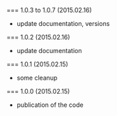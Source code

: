 === 1.0.3 to 1.0.7 (2015.02.16)

* update documentation, versions

=== 1.0.2 (2015.02.16)

* update documentation

=== 1.0.1 (2015.02.15)

* some cleanup

=== 1.0.0 (2015.02.15)

* publication of the code
